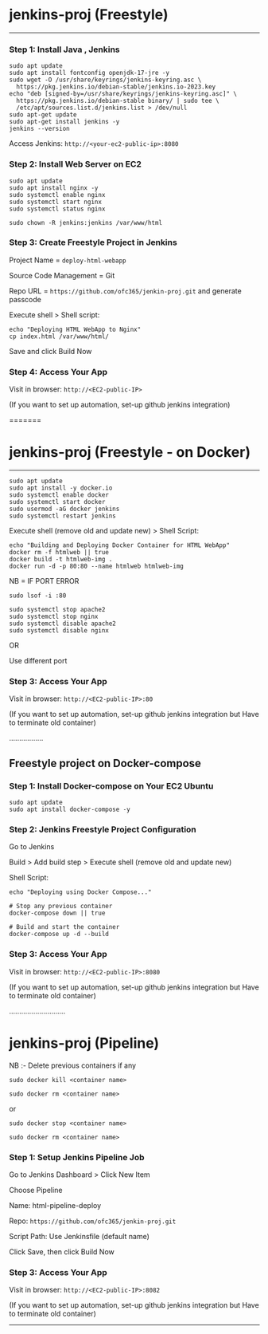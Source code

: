 # jenkins-proj (Freestyle)
---------------------------------


### Step 1: Install Java , Jenkins


```
sudo apt update
sudo apt install fontconfig openjdk-17-jre -y
sudo wget -O /usr/share/keyrings/jenkins-keyring.asc \
  https://pkg.jenkins.io/debian-stable/jenkins.io-2023.key
echo "deb [signed-by=/usr/share/keyrings/jenkins-keyring.asc]" \
  https://pkg.jenkins.io/debian-stable binary/ | sudo tee \
  /etc/apt/sources.list.d/jenkins.list > /dev/null
sudo apt-get update
sudo apt-get install jenkins -y
jenkins --version
```

Access Jenkins: `http://<your-ec2-public-ip>:8080`


### Step 2: Install Web Server on EC2

```
sudo apt update
sudo apt install nginx -y
sudo systemctl enable nginx
sudo systemctl start nginx
sudo systemctl status nginx
```

```
sudo chown -R jenkins:jenkins /var/www/html
```

### Step 3: Create Freestyle Project in Jenkins


Project Name = `deploy-html-webapp`

Source Code Management = Git

Repo URL = `https://github.com/ofc365/jenkin-proj.git` and generate passcode

Execute shell > Shell script:

```
echo "Deploying HTML WebApp to Nginx"
cp index.html /var/www/html/
```

Save and click Build Now

### Step 4: Access Your App

Visit in browser: `http://<EC2-public-IP>`


(If you want to set up automation, set-up github jenkins integration)


=======


# jenkins-proj (Freestyle - on Docker)
------------------------------------------------


```
sudo apt update
sudo apt install -y docker.io
sudo systemctl enable docker
sudo systemctl start docker
sudo usermod -aG docker jenkins
sudo systemctl restart jenkins
```


Execute shell (remove old and update new) > Shell Script:

```
echo "Building and Deploying Docker Container for HTML WebApp"
docker rm -f htmlweb || true
docker build -t htmlweb-img .
docker run -d -p 80:80 --name htmlweb htmlweb-img
```

NB = IF PORT ERROR

`sudo lsof -i :80`

```
sudo systemctl stop apache2
sudo systemctl stop nginx 
sudo systemctl disable apache2
sudo systemctl disable nginx
```

OR

Use different port

### Step 3: Access Your App

Visit in browser: `http://<EC2-public-IP>:80`

(If you want to set up automation, set-up github jenkins integration but Have to terminate old container)


.................


## Freestyle project on Docker-compose

### Step 1: Install Docker-compose on Your EC2 Ubuntu


```
sudo apt update
sudo apt install docker-compose -y
```

### Step 2: Jenkins Freestyle Project Configuration

Go to Jenkins

Build > Add build step > Execute shell (remove old and update new)

Shell Script:

```
echo "Deploying using Docker Compose..."

# Stop any previous container
docker-compose down || true

# Build and start the container
docker-compose up -d --build
```

### Step 3: Access Your App

Visit in browser: `http://<EC2-public-IP>:8080`

(If you want to set up automation, set-up github jenkins integration but Have to terminate old container)


............................

# jenkins-proj (Pipeline)

NB :- Delete previous containers if any

`sudo docker kill <container name>`

`sudo docker rm <container name>`

or

`sudo docker stop <container name>`

`sudo docker rm <container name>`


### Step 1: Setup Jenkins Pipeline Job

Go to Jenkins Dashboard > Click New Item

Choose Pipeline

Name: html-pipeline-deploy

Repo: `https://github.com/ofc365/jenkin-proj.git`

Script Path: Use Jenkinsfile (default name)

Click Save, then click Build Now

### Step 3: Access Your App

Visit in browser: `http://<EC2-public-IP>:8082`

(If you want to set up automation, set-up github jenkins integration but Have to terminate old container)

-----------------------------------------------------------
